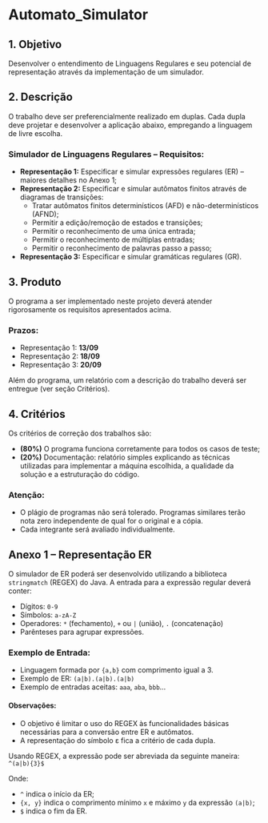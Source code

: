 # Automato_Simulator

## 1. Objetivo
Desenvolver o entendimento de Linguagens Regulares e seu potencial de representação através da implementação de um simulador.

## 2. Descrição
O trabalho deve ser preferencialmente realizado em duplas. Cada dupla deve projetar e desenvolver a aplicação abaixo, empregando a linguagem de livre escolha.

### Simulador de Linguagens Regulares – Requisitos:
- **Representação 1:** Especificar e simular expressões regulares (ER) – maiores detalhes no Anexo 1;
- **Representação 2:** Especificar e simular autômatos finitos através de diagramas de transições:
  - Tratar autômatos finitos determinísticos (AFD) e não-determinísticos (AFND);
  - Permitir a edição/remoção de estados e transições;
  - Permitir o reconhecimento de uma única entrada;
  - Permitir o reconhecimento de múltiplas entradas;
  - Permitir o reconhecimento de palavras passo a passo;
- **Representação 3:** Especificar e simular gramáticas regulares (GR).

## 3. Produto
O programa a ser implementado neste projeto deverá atender rigorosamente os requisitos apresentados acima.

### Prazos:
- Representação 1: **13/09**
- Representação 2: **18/09**
- Representação 3: **20/09**

Além do programa, um relatório com a descrição do trabalho deverá ser entregue (ver seção Critérios).

## 4. Critérios
Os critérios de correção dos trabalhos são:
- **(80%)** O programa funciona corretamente para todos os casos de teste;
- **(20%)** Documentação: relatório simples explicando as técnicas utilizadas para implementar a máquina escolhida, a qualidade da solução e a estruturação do código.

### Atenção:
- O plágio de programas não será tolerado. Programas similares terão nota zero independente de qual for o original e a cópia.
- Cada integrante será avaliado individualmente.

## Anexo 1 – Representação ER
O simulador de ER poderá ser desenvolvido utilizando a biblioteca `stringmatch` (REGEX) do Java. A entrada para a expressão regular deverá conter:
- Dígitos: `0-9`
- Símbolos: `a-zA-Z`
- Operadores: `*` (fechamento), `+` ou `|` (união), `.` (concatenação)
- Parênteses para agrupar expressões.

### Exemplo de Entrada:
- Linguagem formada por `{a,b}` com comprimento igual a 3.
- Exemplo de ER: `(a|b).(a|b).(a|b)`
- Exemplo de entradas aceitas: `aaa`, `aba`, `bbb`...

#### Observações:
- O objetivo é limitar o uso do REGEX às funcionalidades básicas necessárias para a conversão entre ER e autômatos.
- A representação do símbolo ε fica a critério de cada dupla.

Usando REGEX, a expressão pode ser abreviada da seguinte maneira: `^(a|b){3}$`

Onde:
- `^` indica o início da ER;
- `{x, y}` indica o comprimento mínimo `x` e máximo `y` da expressão `(a|b)`;
- `$` indica o fim da ER.
